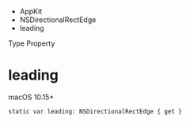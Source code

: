 

- AppKit
- NSDirectionalRectEdge
-  leading 

Type Property

# leading

macOS 10.15+

``` source
static var leading: NSDirectionalRectEdge { get }
```

